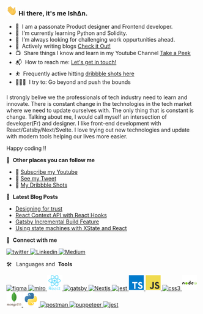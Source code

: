 ### <img src="./img/wave.gif" width="28"> Hi there, it's me Ish∆n.

- 🎤 &nbsp;I am a passonate Product designer and Frontend developer.
- 🌱 &nbsp;I’m currently learning Python and Solidity.
- 🌋 &nbsp;I’m always looking for challenging work oppurtunities ahead.
- 💬 &nbsp;Actively writing blogs [Check it Out!](https://medium.com/@ishan02016)
- 📺 &nbsp;Share things I know and learn in my Youtube Channel [Take a Peek](https://www.youtube.com/channel/UCS3-MF_4ADqglU2OSly4vIw?sub_confirmation=1)
- 📬 &nbsp;How to reach me: <a href="mailto:ishan02016@gmail.com">Let's get in touch!</a>
- ⛹️‍ &nbsp;Frequently active hitting [dribbble shots here](https://dribbble.com/ishan-manandhar)
- 🧗🏾‍♀️ &nbsp;I try to: Go beyond and push the bounds

###

I strongly belive we the professionals of tech industry need to learn and innovate. There is constant change in the technologies in the tech market where we need to update ourselves with. The only thing that is constant is change. Talking about me, I would call myself an intersection of developer(Fr) and designer. I like front-end development with React/Gatsby/Next/Svelte. I love trying out new technologies and update with modern tools helping our lives more easier.

Happy coding !!

🧭 &nbsp;**Other places you can follow me**

- 🎥 [Subscribe my Youtube](https://www.youtube.com/channel/UCS3-MF_4ADqglU2OSly4vIw?sub_confirmation=1)
- 🐣 [See my Tweet](https://twitter.com/ishan02016)
- 🏀 [My Dribbble Shots](https://dribbble.com/ishan-manandhar)

📕 &nbsp;**Latest Blog Posts**

<!-- BLOG-POST-LIST:START -->

- [Designing for trust](https://ishan02016.medium.com/design-for-trust-establishing-a-healthy-relationship-with-your-users-87fa3e1a2f2d)
- [React Context API with React Hooks](https://www.digitalocean.com/community/tutorials/react-crud-context-hooks)
- [Gatsby Incremental Build Feature](https://javascript.plainenglish.io/enable-blazing-gatsby-build-time-with-incremental-builds-6f93935b05c2)
- [Using state machines with XState and React](https://blog.logrocket.com/using-state-machines-with-xstate-and-react/)
<!-- BLOG-POST-LIST:END -->

🔗 &nbsp;**Connect with me**

<p align="left">
<a href="https://twitter.com/ishan02016" target="blank"><img src="http://icons.iconarchive.com/icons/iynque/ios7-style/1024/Twitter-icon.png" alt="twitter" width="40" height="40"/> </a>
<a href="https://www.linkedin.com/in/ishan-me/" target="blank">
<img src="https://cdn.pixabay.com/photo/2017/08/23/22/59/linked-in-2674741_960_720.png" alt="Linkedin" width="40" height="40"/>
</a>
<a href="https://medium.com/@ishan02016" target="blank"><img src="https://uxwing.com/wp-content/themes/uxwing/download/10-brands-and-social-media/medium.png" alt="Medium" width="40" height="40"/></a>
</p>

🛠️ &nbsp;&nbsp;Languages&nbsp;and&nbsp; **Tools**

<p align="left"> <a href="http://figma.com/" target="_blank"> <img src="https://cdn.freebiesupply.com/logos/large/2x/figma-1-logo-png-transparent.png" alt="figma" width="40" height="40"/> </a> <a href="https://miro.com/" target="_blank"> <img src="https://www.hklearning.ch/wp-content/uploads/2019/11/miro.png" alt="miro" width="40" height="40"/> </a>  <a href="https://reactjs.org/" target="_blank"> <img src="https://raw.githubusercontent.com/devicons/devicon/master/icons/react/react-original-wordmark.svg" alt="react" width="40" height="40"/> </a><a href="https://www.gatsbyjs.org/" target="_blank"> <img src="https://seeklogo.com/images/G/gatsby-logo-1A245AD37F-seeklogo.com.png" alt="gatsby" width="40" height="40"/> </a><a href="https://nextjs.org/" target="_blank"> <img src="
https://assets.coderrocketfuel.com/next-js-article-thumbnail.png" alt="Nextjs" width="40" height="40"/> </a><a href="https://jestjs.io" target="_blank"> <img src="https://www.vectorlogo.zone/logos/jestjsio/jestjsio-icon.svg" alt="jest" width="40" height="40"/> </a><a href="https://www.typescriptlang.org/" target="_blank"> <img src="https://raw.githubusercontent.com/devicons/devicon/master/icons/typescript/typescript-original.svg" alt="typescript" width="40" height="40"/> </a> <a href="https://developer.mozilla.org/en-US/docs/Web/JavaScript" target="_blank"> <img src="https://raw.githubusercontent.com/devicons/devicon/master/icons/javascript/javascript-original.svg" alt="javascript" width="40" height="40"/> </a><a href="https://www.w3schools.com/css/" target="_blank"> <img src="https://cdn.iconscout.com/icon/free/png-256/node-js-1174925.png" alt="css3" width="40" height="40"/> </a></a> <a href="https://nodejs.org" target="_blank"> <img src="https://raw.githubusercontent.com/devicons/devicon/master/icons/nodejs/nodejs-original-wordmark.svg" alt="nodejs" width="40" height="40"/> </a><a href="https://www.mongodb.com/" target="_blank"> <img src="https://raw.githubusercontent.com/devicons/devicon/master/icons/mongodb/mongodb-original-wordmark.svg" alt="mongodb" width="40" height="40"/> </a><a href="https://www.python.org" target="_blank"> <img src="https://raw.githubusercontent.com/devicons/devicon/master/icons/python/python-original.svg" alt="python" width="40" height="40"/> </a><a href="https://postman.com" target="_blank"> <img src="https://www.vectorlogo.zone/logos/getpostman/getpostman-icon.svg" alt="postman" width="40" height="40"/> </a> <a href="https://github.com/puppeteer/puppeteer" target="_blank"> <img src="https://www.vectorlogo.zone/logos/pptrdev/pptrdev-official.svg" alt="puppeteer" width="40" height="40"/> </a><a href="https://jestjs.io" target="_blank"> <img src="https://www.vectorlogo.zone/logos/jestjsio/jestjsio-icon.svg" alt="jest" width="40" height="40"/> </a></p>
